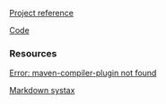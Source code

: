 
[Project reference](https://www.youtube.com/watch?v=DyiZnpdDTM4)

[Code](https://github.com/PramodDutta/PlaywrightJavaPOM)


### Resources ###
[Error: maven-compiler-plugin not found](https://stackoverflow.com/questions/60120587/maven-compiler-plugin-not-found)

[Markdown systax]()
